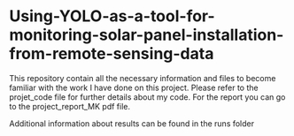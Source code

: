 # Using-YOLO-as-a-tool-for-monitoring-solar-panel-installation-from-remote-sensing-data

This repository contain all the necessary information and files to become familiar with the work I have done on this project. 
Please refer to the projet_code file  for further details about my code.
For the report you can go to the project_report_MK pdf file. 

Additional information about results can be found in the runs folder
